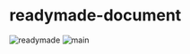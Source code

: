 # readymade-document
![readymade](https://cloud.githubusercontent.com/assets/7744615/15308784/c54b175e-1c1b-11e6-966e-735178742cff.png)
![main](https://cloud.githubusercontent.com/assets/7744615/15296807/0d1d64c8-1bd2-11e6-8bdc-c0eca7fc7c56.png)
